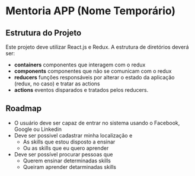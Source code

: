 # Mentoria APP (Nome Temporário)

## Estrutura do Projeto

Este projeto deve utilizar React.js e Redux. A estrutura de diretórios deverá ser:

 - **containers** componentes que interagem com o redux
 - **components** componentes que não se comunicam com o redux
 - **reducers** funções responsáveis por alterar o estado da aplicação (redux, no caso) e tratar as actions
 - **actions** eventos disparados e tratados pelos reducers.

## Roadmap

 - O usuário deve ser capaz de entrar no sistema usando o Facebook, Google ou Linkedin
 - Deve ser possivel cadastrar minha localização e 
     - As skills que estou disposto a ensinar
     - Ou as skills que eu quero aprender
 - Deve ser possível procurar pessoas que
     - Querem ensinar determinadas skills
     - Queiram aprender detarminadas skills
 
